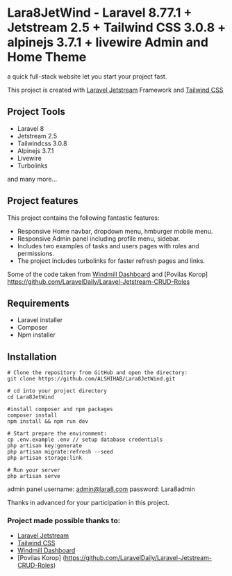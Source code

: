 # Lara8JetWind - Laravel 8.77.1 + Jetstream 2.5 + Tailwind CSS 3.0.8 + alpinejs 3.7.1 + livewire Admin and Home Theme

a quick full-stack website let you start your project fast. 

This project is created with [Laravel Jetstream](https://jetstream.laravel.com/1.x/introduction.html) Framework and [Tailwind CSS](https://tailwindcss.com)

## Project Tools

- Laravel 8
- Jetstream 2.5
- Tailwindcss 3.0.8
- Alpinejs 3.7.1
- Livewire
- Turbolinks

and many more...

## Project features

This project contains the following fantastic features: 

- Responsive Home navbar, dropdown menu, hmburger mobile menu.
- Responsive Admin panel including profile menu, sidebar.
- Includes two examples of tasks and users pages with roles and permissions.
- The project includes turbolinks for faster refresh pages and links.

Some of the code taken from [Windmill Dashboard](https://windmill-dashboard.vercel.app/) and [Povilas Korop] https://github.com/LaravelDaily/Laravel-Jetstream-CRUD-Roles

## Requirements

- Laravel installer
- Composer
- Npm installer

## Installation

```
# Clone the repository from GitHub and open the directory:
git clone https://github.com/ALSHIHAB/Lara8JetWind.git

# cd into your project directory
cd Lara8JetWind

#install composer and npm packages
composer install
npm install && npm run dev

# Start prepare the environment:
cp .env.example .env // setup database credentials
php artisan key:generate
php artisan migrate:refresh --seed
php artisan storage:link

# Run your server
php artisan serve

```

admin panel username: admin@lara8.com 
password: Lara8admin

Thanks in advanced for your participation in this project.


### Project made possible thanks to:

- [Laravel Jetstream](https://jetstream.laravel.com/1.x/introduction.html)
- [Tailwind CSS](https://tailwindcss.com/)
- [Windmill Dashboard](https://windmill-dashboard.vercel.app/)
- [Povilas Korop] (https://github.com/LaravelDaily/Laravel-Jetstream-CRUD-Roles)